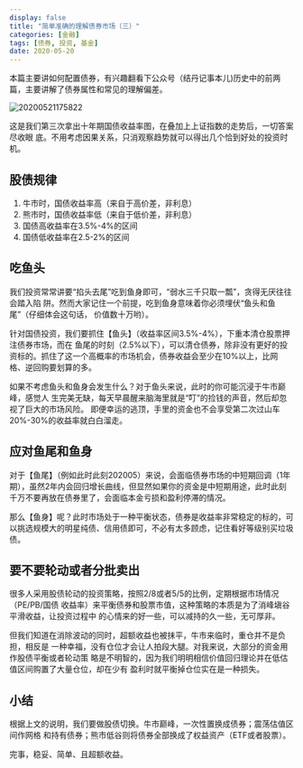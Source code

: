 ```yaml
---
display: false
title: "简单准确的理解债券市场（三）"
categories: [金融]
tags: [债券, 投资, 基金]
date: 2020-05-20
---
```


本篇主要讲如何配置债券，有兴趣翻看下公众号（结丹记事本儿)历史中的前两篇，主要讲解了债券属性和常见的理解偏差。

![20200521175822](https://52etf.oss-cn-beijing.aliyuncs.com/picgo/20200521175822.png)

这是我们第三次拿出十年期国债收益率图，在叠加上上证指数的走势后，一切答案尽收眼
底。不用考虑因果关系，只消观察趋势就可以得出几个恰到好处的投资时机。

## 股债规律
1. 牛市时，国债收益率高（来自于高价差，非利息）
2. 熊市时，国债收益率低（来自于低价差，非利息）
3. 国债高收益率在3.5%-4%的区间
4. 国债低收益率在2.5-2%的区间

## 吃鱼头
我们投资常常讲要“掐头去尾”吃到鱼身即可，“弱水三千只取一瓢”，贪得无厌往往会踏入陷
阱。然而大家记住一个前提，吃到鱼身意味着你必须埋伏“鱼头和鱼尾”（仔细体会这句话，
价值数十万哟）。

针对国债投资，我们要抓住【鱼头】（收益率区间3.5%-4%），下重本清仓股票押注债券市场，而在
鱼尾的时刻（2.5%以下），可以清仓债券，除非没有更好的投资标的。抓住了这一个高概率的市场机会，债券收益会至少在10%以上，比网格、逆回购要划算的多。

如果不考虑鱼头和鱼身会发生什么？对于鱼头来说，此时的你可能沉浸于牛市巅峰，感觉人
生完美无缺，每天早晨醒来脑海里就是“叮”的捡钱的声音，然后却忽视了巨大的市场风险。
即便幸运的逃顶，手里的资金也不会享受第二次过山车20%-30%的收益率就白白溜走。

## 应对鱼尾和鱼身
对于【鱼尾】（例如此时此刻202005）来说，会面临债券市场的中短期回调（1年期），虽然2年内会回归增长曲线，但显然如果你的资金是中短期用途，此时此刻千万不要再放在债券里了，会面临本金亏损和盈利停滞的情况。

那么【鱼身】呢？此时市场处于一种平衡状态，债券是收益率非常稳定的标的，可以挑选规模大的明星纯债、信用债即可，不必有太多顾虑，记住看好等级别买垃圾债。

## 要不要轮动或者分批卖出
很多人采用股债轮动的投资策略，按照2/8或者5/5的比例，定期根据市场情况（PE/PB/国债
收益率）来平衡债券和股票市值，这种策略的本质是为了消峰塡谷平滑收益，让投资过程中
的心情来的好一些，可以减持的久一些，无可厚非。

但我们知道在消除波动的同时，超额收益也被抹平，牛市来临时，重仓并不是负担，相反是
一种幸福，没有仓位才会让人拍段大腿。对我来说，大部分的资金用作股债平衡或者轮动策
略是不明智的，因为我们明明相信价值回归理论并在低估值区间购置了大量仓位，却在少有
盈利时就平衡掉仓位实在是一种损失。

## 小结
根据上文的说明，我们要做股债切换。牛市巅峰，一次性置换成债券；震荡估值区间作网格
和持有债券；熊市低谷则将债券全部换成了权益资产（ETF或者股票）。

完事，稳妥、简单、且超额收益。

